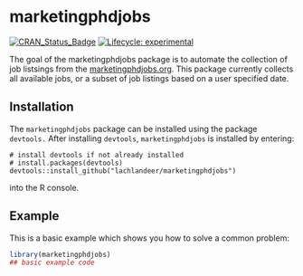 # marketingphdjobs

<!-- badges: start -->
[![CRAN_Status_Badge](http://www.r-pkg.org/badges/version/marketingphdjobs)](https://cran.r-project.org/package=marketingphdjobs)
[![Lifecycle: experimental](https://img.shields.io/badge/lifecycle-experimental-orange.svg)](https://www.tidyverse.org/lifecycle/#experimental)
<!-- badges: end -->

The goal of the marketingphdjobs package is to automate the collection of job listsings from the [marketingphdjobs.org](http://marketingphdjobs.org/). 
This package currently collects all available jobs, or a subset of job listings based on a user specified date.

## Installation

The `marketingphdjobs` package can be installed using the package `devtools.`
After installing `devtools`, `marketingphdjobs` is installed by entering:

```{r}
# install devtools if not already installed
# install.packages(devtools)
devtools::install_github("lachlandeer/marketingphdjobs")
```

into the R console.

## Example

This is a basic example which shows you how to solve a common problem:

``` r
library(marketingphdjobs)
## basic example code
```

